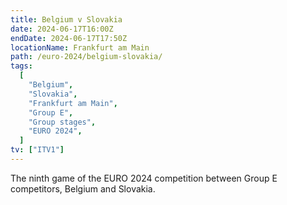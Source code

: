 ```yaml
---
title: Belgium v Slovakia
date: 2024-06-17T16:00Z
endDate: 2024-06-17T17:50Z
locationName: Frankfurt am Main
path: /euro-2024/belgium-slovakia/
tags:
  [
    "Belgium",
    "Slovakia",
    "Frankfurt am Main",
    "Group E",
    "Group stages",
    "EURO 2024",
  ]
tv: ["ITV1"]
---
```

The ninth game of the EURO 2024 competition between Group E competitors, Belgium and Slovakia.
